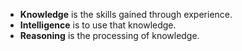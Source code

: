 - **Knowledge** is the skills gained through experience.
- **Intelligence** is to use that knowledge.
- **Reasoning** is the processing of knowledge.
